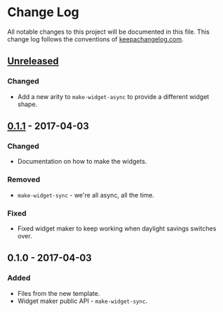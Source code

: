 # Change Log
All notable changes to this project will be documented in this file. This change log follows the conventions of [keepachangelog.com](http://keepachangelog.com/).

## [Unreleased]
### Changed
- Add a new arity to `make-widget-async` to provide a different widget shape.

## [0.1.1] - 2017-04-03
### Changed
- Documentation on how to make the widgets.

### Removed
- `make-widget-sync` - we're all async, all the time.

### Fixed
- Fixed widget maker to keep working when daylight savings switches over.

## 0.1.0 - 2017-04-03
### Added
- Files from the new template.
- Widget maker public API - `make-widget-sync`.

[Unreleased]: https://github.com/your-name/kixi.nybling/compare/0.1.1...HEAD
[0.1.1]: https://github.com/your-name/kixi.nybling/compare/0.1.0...0.1.1
